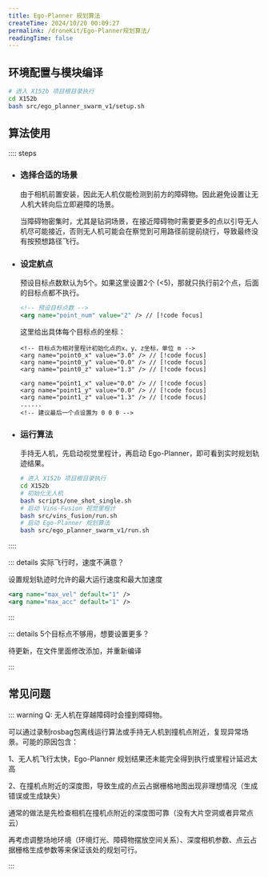 ```yaml
---
title: Ego-Planner 规划算法
createTime: 2024/10/20 00:09:27
permalink: /droneKit/Ego-Planner规划算法/
readingTime: false
---
```


## 环境配置与模块编译

```bash
# 进入 X152b 项目根目录执行
cd X152b
bash src/ego_planner_swarm_v1/setup.sh
```

## 算法使用

:::: steps

- ### 选择合适的场景
    由于相机前置安装，因此无人机仅能检测到前方的障碍物。因此避免设置让无人机大转向后立即避障的场景。

    当障碍物密集时，尤其是钻洞场景，在接近障碍物时需要更多的点以引导无人机尽可能接近，否则无人机可能会在察觉到可用路径前提前绕行，导致最终没有按预想路径飞行。
    <!-- TODO(Derkai): 这里需要更新一个视频对比不同障碍物、膨胀系数的影响 -->
    
- ### 设定航点
    预设目标点数默认为5个。如果这里设置2个 (<5)，那就只执行前2个点，后面的目标点都不执行。
    ```xml
    <!-- 预设目标点数 -->
    <arg name="point_num" value="2" /> // [!code focus]
    ```

    这里给出具体每个目标点的坐标：
    ```
    <!-- 目标点为相对里程计初始化点的x、y、z坐标，单位 m -->
    <arg name="point0_x" value="3.0" /> // [!code focus]
    <arg name="point0_y" value="0.0" /> // [!code focus]
    <arg name="point0_z" value="1.3" /> // [!code focus]

    <arg name="point1_x" value="0.0" /> // [!code focus]
    <arg name="point1_y" value="0.0" /> // [!code focus]
    <arg name="point1_z" value="1.3" /> // [!code focus]
    ......
    <!-- 建议最后一个点设置为 0 0 0 -->
    ```

- ### 运行算法
    手持无人机，先启动视觉里程计，再启动 Ego-Planner，即可看到实时规划轨迹结果。
    ```bash
    # 进入 X152b 项目根目录执行
    cd X152b
    # 初始化无人机
    bash scripts/one_shot_single.sh
    # 启动 Vins-Fusion 视觉里程计
    bash src/vins_fusion/run.sh
    # 启动 Ego-Planner 规划算法
    bash src/ego_planner_swarm_v1/run.sh
    ```

::::

::: details 实际飞行时，速度不满意？

设置规划轨迹时允许的最大运行速度和最大加速度
```xml
<arg name="max_vel" default="1" />
<arg name="max_acc" default="1" />
```
:::

::: details 5个目标点不够用，想要设置更多？

待更新，在文件里面修改添加，并重新编译

<!-- 文件里面可以改


    增加更多的点数
    请修改 xxx文件 和 xxx文件，如下示例：
    放一段修改的代码示例 -->
:::

## 常见问题

::: warning Q: 无人机在穿越障碍时会撞到障碍物。

可以通过录制rosbag包离线运行算法或手持无人机到撞机点附近，复现异常场景。可能的原因包含：

1、无人机飞行太快，Ego-Planner 规划结果还未能完全得到执行或里程计延迟太高

2、在撞机点附近的深度图，导致生成的点云占据栅格地图出现非理想情况（生成错误或生成缺失）

通常的做法是先检查相机在撞机点附近的深度图可靠（没有大片空洞或者异常点云）

再考虑调整场地环境（环境灯光、障碍物摆放空间关系）、深度相机参数、点云占据栅格生成参数等来保证该处的规划可行。

:::